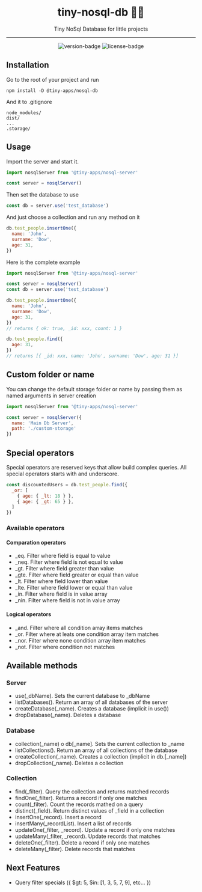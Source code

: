 <div align="center">
  <h1>tiny-nosql-db 🤏💾</h1>
  <p>Tiny NoSql Database for little projects</p>
  <hr />
  <p>
    <img src='https://img.shields.io/npm/v/@tiny-apps/nosql-db.svg?style=flat-square' alt='version-badge'>
    <img src='https://img.shields.io/npm/l/@tiny-apps/nosql-db.svg?style=flat-square' alt='license-badge'>
  </p>
</div>

## Installation

Go to the root of your project and run
```
npm install -D @tiny-apps/nosql-db
```

And it to .gitignore
```
node_modules/
dist/
...
.storage/
```

## Usage

Import the server and start it.
```js
import nosqlServer from '@tiny-apps/nosql-server'

const server = nosqlServer()
```

Then set the database to use
```js
const db = server.use('test_database')
```

And just choose a collection and run any method on it
```js
db.test_people.insertOne({
  name: 'John',
  surname: 'Dow',
  age: 31,
})
```
Here is the complete example

```js
import nosqlServer from '@tiny-apps/nosql-server'

const server = nosqlServer()
const db = server.use('test_database')

db.test_people.insertOne({
  name: 'John',
  surname: 'Dow',
  age: 31,
})
// returns { ok: true, _id: xxx, count: 1 }

db.test_people.find({
  age: 31,
})
// returns [{ _id: xxx, name: 'John', surname: 'Dow', age: 31 }]
```

## Custom folder or name

You can change the default storage folder or name by passing them as named arguments in server creation

```js
import nosqlServer from '@tiny-apps/nosql-server'

const server = nosqlServer({
  name: 'Main Db Server',
  path: './custom-storage'
})
```

## Special operators

Special operators are reserved keys that allow build complex queries. All special operators starts with and underscore.

```js
const discountedUsers = db.test_people.find({
  _or: [
    { age: { _lt: 18 } },
    { age: { _gt: 65 } },
  ]
})
```

### Available operators

#### Comparation operators
- _eq. Filter where field is equal to value
- _neq. Filter where field is not equal to value
- _gt. Filter where field greater than value
- _gte. Filter where field greater or equal than value
- _lt. Filter where field lower than value
- _lte. Filter where field lower or equal than value
- _in. Filter where field is in value array
- _nin. Filter where field is not in value array

#### Logical operators
- _and. Filter where all condition array items matches
- _or. Filter where at leats one condition array item matches
- _nor. Filter where none condition array item matches
- _not. Filter where condition not matches

## Available methods

### Server
- use(_dbName). Sets the current database to _dbName
- listDatabases(). Return an array of all databases of the server
- createDatabase(_name). Creates a database (implicit in use())
- dropDatabase(_name). Deletes a database

### Database
- collection(_name) o db[_name]. Sets the current collection to _name
- listCollections(). Return an array of all collections of the database
- createCollection(_name). Creates a collection (implicit in db.[_name])
- dropCollection(_name). Deletes a collection

### Collection
- find(_filter). Query the collection and returns matched records
- findOne(_filter). Returns a record if only one matches
- count(_filter). Count the records mathed on a query
- distinct(_field). Return distinct values of _field in a collection
- insertOne(_record). Insert a record
- insertMany(_recordList). Insert a list of records
- updateOne(_filter, _record). Update a record if only one matches
- updateMany(_filter, _record). Update records that matches
- deleteOne(_filter). Delete a record if only one matches
- deleteMany(_filter). Delete records that matches

## Next Features

- Query filter specials ({ $gt: 5, $in: [1, 3, 5, 7, 9], etc... })
